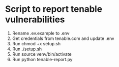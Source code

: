 # Script to report tenable vulnerabilities

1) Rename .ev.example to .env
2) Get credentials from tenable.com and update .env
3) Run chmod +x setup.sh
4) Run ./setup.sh
5) Run source venv/bin/activate
6) Run python tenable-report.py
